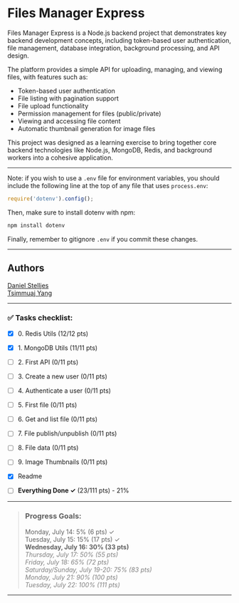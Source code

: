 # Files Manager Express

Files Manager Express is a Node.js backend project that demonstrates key
backend development concepts, including token-based user authentication,
file management, database integration, background processing, and API design.

The platform provides a simple API for uploading, managing, and
viewing files, with features such as:

* Token-based user authentication
* File listing with pagination support
* File upload functionality
* Permission management for files (public/private)
* Viewing and accessing file content
* Automatic thumbnail generation for image files

This project was designed as a learning exercise to bring together core
backend technologies like Node.js, MongoDB, Redis, and background workers
into a cohesive application.

---

Note: if you wish to use a `.env` file for environment variables, you should
include the following line at the top of any file that uses `process.env`:
```javascript
require('dotenv').config();
```
Then, make sure to install dotenv with npm:
```bash
npm install dotenv
```
Finally, remember to gitignore `.env` if you commit these changes.

---

## Authors
[Daniel Stelljes](https://github.com/Zytronium)  
[Tsimmuaj Yang](https://github.com/Jimwall0)

---

### ✅ Tasks checklist:
- [X] ​0. Redis Utils (12/12 pts)
- [X] ​1. MongoDB Utils (11/11 pts)
- [ ] ​2. First API (0/11 pts)
- [ ] ​3. Create a new user (0/11 pts)
- [ ] ​4. Authenticate a user (0/11 pts)
- [ ] ​5. First file (0/11 pts)
- [ ] ​6. Get and list file (0/11 pts)
- [ ] ​7. File publish/unpublish (0/11 pts)
- [ ] ​8. File data (0/11 pts)
- [ ] ​9. Image Thumbnails (0/11 pts)


- [X] Readme
- [ ] **Everything Done ✓** (23/111 pts) - 21%

---

>### Progress Goals:
>Monday, July 14: 5% (6 pts) ✓  
Tuesday, July 15: 15% (17 pts) ✓  
<strong>Wednesday, July 16: 30% (33 pts)</strong>  
<em style="color: gray">Thursday, July 17: 50% (55 pts)</em>  
<em style="color: gray">Friday, July 18: 65% (72 pts)</em>  
<em style="color: gray">Saturday/Sunday, July 19-20: 75% (83 pts)</em>  
<em style="color: gray">Monday, July 21: 90% (100 pts)</em>  
<em style="color: gray">Tuesday, July 22: 100% (111 pts)</em>  

---
